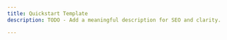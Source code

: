 ```yaml
---
title: Quickstart Template
description: TODO - Add a meaningful description for SEO and clarity.

---
```

